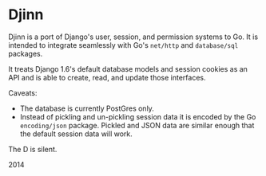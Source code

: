 Djinn
=====

Djinn is a port of Django's user, session, and permission systems to Go. It is intended to integrate seamlessly with Go's `net/http` and `database/sql` packages.

It treats Django 1.6's default database models and session cookies as an API and is able to create, read, and update those interfaces.

Caveats:

* The database is currently PostGres only.
* Instead of pickling and un-pickling session data it is encoded by the Go `encoding/json` package. Pickled and JSON data are similar enough that the default session data will work.

The D is silent.

2014
